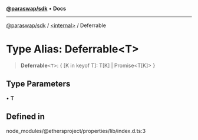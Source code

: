 [**@paraswap/sdk**](../../README.md) • **Docs**

***

[@paraswap/sdk](../../globals.md) / [\<internal\>](../README.md) / Deferrable

# Type Alias: Deferrable\<T\>

> **Deferrable**\<`T`\>: \{ \[K in keyof T\]: T\[K\] \| Promise\<T\[K\]\> \}

## Type Parameters

• **T**

## Defined in

node\_modules/@ethersproject/properties/lib/index.d.ts:3
